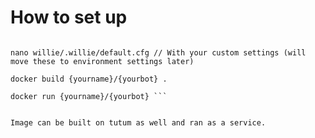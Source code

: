 # How to set up

```shell git clone git@github.com:teroni/grindrbot.git 

nano willie/.willie/default.cfg // With your custom settings (will move these to environment settings later) 

docker build {yourname}/{yourbot} . 

docker run {yourname}/{yourbot} ```


Image can be built on tutum as well and ran as a service.

